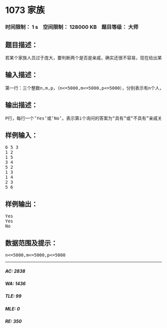 # 1073 家族   
### 时间限制： 1 s&nbsp;&nbsp;&nbsp;&nbsp;空间限制： 128000 KB&nbsp;&nbsp;&nbsp;&nbsp;题目等级： 大师  
## 题目描述：  

<pre>
若某个家族人员过于庞大，要判断两个是否是亲戚，确实还很不容易，现在给出某个亲戚关系图，求任意给出的两个人是否具有亲戚关系。 规定：x和y是亲戚，y和z是亲戚，那么x和z也是亲戚。如果x,y是亲戚，那么x的亲戚都是y的亲戚，y的亲戚也都是x的亲戚。
</pre>
  
  
## 输入描述：  

<pre>
第一行：三个整数n,m,p，（n<=5000,m<=5000,p<=5000），分别表示有n个人，m个亲戚关系，询问p对亲戚关系。 以下m行：每行两个数Mi，Mj，1<=Mi，Mj<=N，表示Ai和Bi具有亲戚关系。 接下来p行：每行两个数Pi，Pj，询问Pi和Pj是否具有亲戚关系。
</pre>
  
  
## 输出描述：  

<pre>
P行，每行一个’Yes’或’No’。表示第i个询问的答案为“具有”或“不具有”亲戚关系。
</pre>
  
  
## 样例输入：  

<pre>
6 5 3
1 2
1 5
3 4
5 2
1 3
1 4
2 3
5 6
</pre>
  
  
## 样例输出：  

<pre>
Yes
Yes
No
</pre>
  
  
## 数据范围及提示：  

<pre>
n<=5000,m<=5000,p<=5000
</pre>
  
  
***  

##### AC: 2838  
##### WA: 1436  
##### TLE: 99  
##### MLE: 0  
##### RE: 350  
